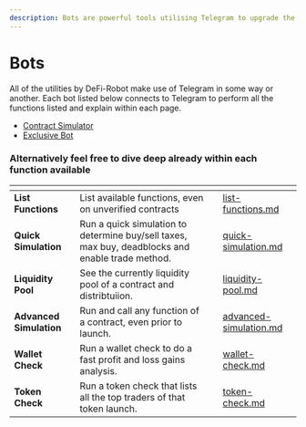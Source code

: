 ```yaml
---
description: Bots are powerful tools utilising Telegram to upgrade the defi experience
---
```


# Bots

All of the utilities by DeFi-Robot make use of Telegram in some way or another. Each bot listed below connects to Telegram to perform all the functions listed and explain within each page.

* [Contract Simulator](defi-robot-contract-simulator/)
* [Exclusive Bot](exclusive-bot/)

### Alternatively feel free to dive deep already within each function available

<table data-view="cards"><thead><tr><th></th><th></th><th></th><th data-hidden data-card-target data-type="content-ref"></th></tr></thead><tbody><tr><td><strong>List Functions</strong></td><td>List available functions, even on unverified contracts</td><td></td><td><a href="defi-robot-contract-simulator/list-functions.md">list-functions.md</a></td></tr><tr><td><strong>Quick Simulation</strong></td><td>Run a quick simulation to determine buy/sell taxes, max buy, deadblocks and enable trade method.</td><td></td><td><a href="defi-robot-contract-simulator/quick-simulation.md">quick-simulation.md</a></td></tr><tr><td><strong>Liquidity Pool</strong></td><td>See the currently liquidity pool of a contract and distribtuiion. </td><td></td><td><a href="defi-robot-contract-simulator/liquidity-pool.md">liquidity-pool.md</a></td></tr><tr><td><strong>Advanced Simulation</strong></td><td>Run and call any function of a contract, even prior to launch.</td><td></td><td><a href="defi-robot-contract-simulator/advanced-simulation.md">advanced-simulation.md</a></td></tr><tr><td><strong>Wallet Check</strong></td><td>Run a wallet check to do a fast profit and loss gains analysis.</td><td></td><td><a href="exclusive-bot/wallet-check.md">wallet-check.md</a></td></tr><tr><td><strong>Token Check</strong></td><td>Run a token check that lists all the top traders of that token launch.</td><td></td><td><a href="exclusive-bot/token-check.md">token-check.md</a></td></tr></tbody></table>
